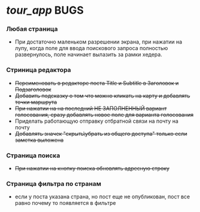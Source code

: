 # **_tour_app_ BUGS**

### **Любая страница**

* При достаточно маленьком разрешении экрана, при нажатии на лупу, когда поле для ввода поискового запроса полностью развернулось, поле начинает вылазить за рамки хедера.

### **Стриница редактора**

* ~~Переименовать в редакторе поста Title и Subtitle в Заголовок и Подзаголовок~~
* ~~Добавить подсказку о том что можно кликать на карту и добавлять точки маршрута~~
* ~~При нажатии на на последний НЕ ЗАПОЛНЕННЫЙ вариант голосования, сразу добавлять новое поле для варианта голосования~~
* Приделать работающую отправку отбратной связи на почту на почту
* ~~Добавлять значек "скрыть\убрать из общего доступа" только если заметка выложена~~

### **Страница поиска**

* ~~При нажатии на кнопку поиска обновлять адресную строку~~

### **Страница фильтра по странам**
* если у поста указана страна, но пост еще не опубликован, пост все равно почему то появляется в фильтре
